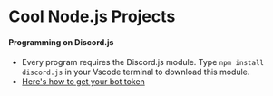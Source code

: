 # Cool Node.js Projects

#### Programming on Discord.js
- Every program requires the Discord.js module. Type `npm install discord.js` in your Vscode terminal to download this module.
- [Here's how to get your bot token](https://www.writebots.com/discord-bot-token/)

